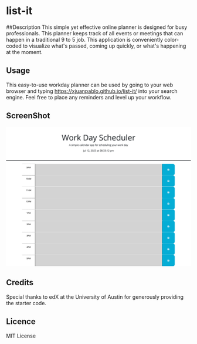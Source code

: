 # list-it

##Description
This simple yet effective online planner is designed for busy professionals. This planner keeps track of all events or meetings that can happen in a traditional 9 to 5 job. This application is conveniently color-coded to visualize what's passed, coming up quickly, or what's happening at the moment.

## Usage
This easy-to-use workday planner can be used by going to your web browser and typing https://xjuanpablo.github.io/list-it/ into your search engine. Feel free to place any reminders and level up your workflow.

## ScreenShot
![Alt text](./assets/photos/screencapture-xjuanpablo-github-io-list-it-2023-07-12-20_33_11.png)

## Credits
Special thanks to edX at the University of Austin for generously providing the starter code.

## Licence
MIT License 

